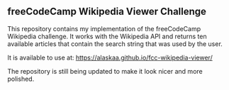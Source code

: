 ## freeCodeCamp Wikipedia Viewer Challenge

This repository contains my implementation of the freeCodeCamp Wikipedia challenge. It works with the Wikipedia API and returns ten available articles that contain the search string that was used by the user.

It is available to use at:
https://alaskaa.github.io/fcc-wikipedia-viewer/

The repository is still being updated to make it look nicer and more polished.
